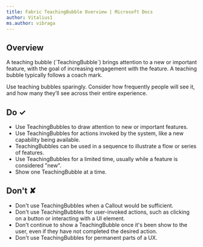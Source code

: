 ```yaml
---
title: Fabric TeachingBubble Overview | Microsoft Docs
author: Vitalius1
ms.author: vibraga
---
```


## Overview
A teaching bubble (&#x60;TeachingBubble&#x60;) brings attention to a new or important feature, with the goal of increasing engagement with the feature. A teaching bubble typically follows a coach mark.

Use teaching bubbles sparingly. Consider how frequently people will see it, and how many they’ll see across their entire experience.



## Do &#10003;
- Use TeachingBubbles to draw attention to new or important features.
- Use TeachingBubbles for actions invoked by the system, like a new capability being available.
- TeachingBubbles can be used in a sequence to illustrate a flow or series of features.
- Use TeachingBubbles for a limited time, usually while a feature is considered &quot;new&quot;.
- Show one TeachingBubble at a time.


## Don't &#10008;
- Don&#39;t use TeachingBubbles when a Callout would be sufficient.
- Don&#39;t use TeachingBubbles for user-invoked actions, such as clicking on a button or interacting with a UI element.
- Don&#39;t continue to show a TeachingBubble once it&#39;s been show to the user, even if they have not completed the desired action.
- Don&#39;t use TeachingBubbles for permanent parts of a UX.
